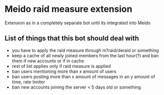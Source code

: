 # Meido raid measure extension

Extension as in a completely separate bot until its integrated into Meido

## List of things that this bot should deal with
* you have to apply the raid measure through m?raid/deraid or something
* keep a cache of all newly joined members from the last hour(?) and ban them if new accounts or if in cache
* rest of list applies only if raid measure is applied
* ban users mentioning more than x amount of users
* ban users posting more than x amount of messages in an y amount of time, rate limiter
* ban new accounts joining the server < 5 days old or something
